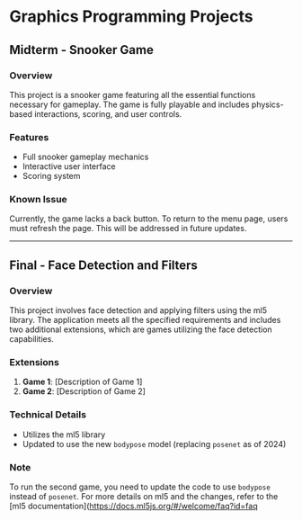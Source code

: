 # Graphics Programming Projects

## Midterm - Snooker Game

### Overview
This project is a snooker game featuring all the essential functions necessary for gameplay. The game is fully playable and includes physics-based interactions, scoring, and user controls.

### Features
- Full snooker gameplay mechanics
- Interactive user interface
- Scoring system

### Known Issue
Currently, the game lacks a back button. To return to the menu page, users must refresh the page. This will be addressed in future updates.

---

## Final - Face Detection and Filters

### Overview
This project involves face detection and applying filters using the ml5 library. The application meets all the specified requirements and includes two additional extensions, which are games utilizing the face detection capabilities.

### Extensions
1. **Game 1**: [Description of Game 1]
2. **Game 2**: [Description of Game 2]

### Technical Details
- Utilizes the ml5 library
- Updated to use the new `bodypose` model (replacing `posenet` as of 2024)

### Note
To run the second game, you need to update the code to use `bodypose` instead of `posenet`. For more details on ml5 and the changes, refer to the [ml5 documentation](https://docs.ml5js.org/#/welcome/faq?id=faq
